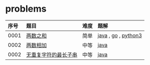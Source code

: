 # problems

| 序号 | 题目                                        | 难度 | 题解                                                                                  |
| :--- | :------------------------------------------ | :--- | :------------------------------------------------------------------------------------ |
| 0001 | [两数之和](0100/0001/README.md)             | 简单 | [java](0100/0001/_0001.java) , [go](0100/0001/0001.go) , [python3](0100/0001/0001.py) |
| 0002 | [两数相加](0100/0002/README.md)             | 中等 | [java](0100/0002/0002.java)                                                           |
| 0002 | [无重复字符的最长子串](0100/0003/README.md) | 中等 | [java](0100/0003/0003.java)                                                           |
